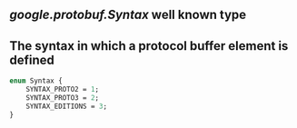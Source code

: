 *google.protobuf.Syntax* well known type
---
The syntax in which a protocol buffer element is defined
---
```proto
enum Syntax {
    SYNTAX_PROTO2 = 1;
    SYNTAX_PROTO3 = 2;
    SYNTAX_EDITIONS = 3;
}
```